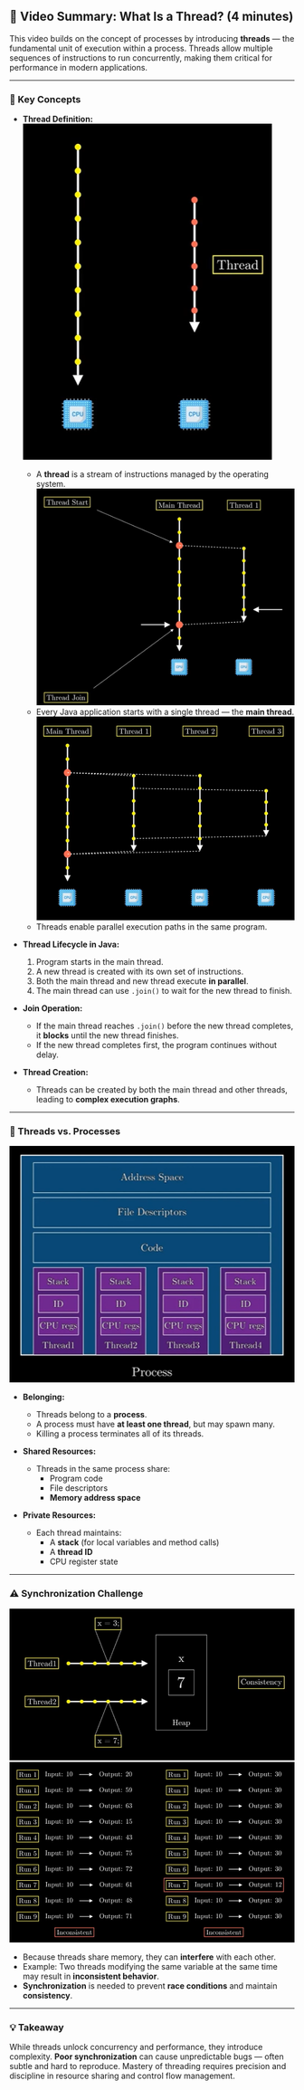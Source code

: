 ## 📼 Video Summary: What Is a Thread? (4 minutes)

This video builds on the concept of processes by introducing **threads** — the fundamental unit of execution within a 
process. Threads allow multiple sequences of instructions to run concurrently, making them critical for performance in
modern applications.

---

### 🔑 Key Concepts

- **Thread Definition:**</br>
![img.png](imgs/imgs_2/img.png)</br>
    - A **thread** is a stream of instructions managed by the operating system.
![img_1.png](imgs/imgs_2/img_1.png)</br>
    - Every Java application starts with a single thread — the **main thread**.
![img_2.png](imgs/imgs_2/img_2.png) </br>
    - Threads enable parallel execution paths in the same program.

- **Thread Lifecycle in Java:**
    1. Program starts in the main thread.
    2. A new thread is created with its own set of instructions.
    3. Both the main thread and new thread execute **in parallel**.
    4. The main thread can use `.join()` to wait for the new thread to finish.

- **Join Operation:**
    - If the main thread reaches `.join()` before the new thread completes, it **blocks** until the new thread finishes.
    - If the new thread completes first, the program continues without delay.

- **Thread Creation:**
    - Threads can be created by both the main thread and other threads, leading to **complex execution graphs**.

---

### 🧬 Threads vs. Processes</br>
![img_3.png](imgs/imgs_2/img_3.png)</br>
- **Belonging:**
    - Threads belong to a **process**.
    - A process must have **at least one thread**, but may spawn many.
    - Killing a process terminates all of its threads.

- **Shared Resources:**
    - Threads in the same process share:
        - Program code
        - File descriptors
        - **Memory address space**

- **Private Resources:**
    - Each thread maintains:
        - A **stack** (for local variables and method calls)
        - A **thread ID**
        - CPU register state

---

### ⚠️ Synchronization Challenge
![img_4.png](imgs/imgs_2/img_4.png) ![img_5.png](imgs/imgs_2/img_5.png)</br>
- Because threads share memory, they can **interfere** with each other.
- Example: Two threads modifying the same variable at the same time may result in **inconsistent behavior**.
- **Synchronization** is needed to prevent **race conditions** and maintain **consistency**.

---

### 💡 Takeaway

While threads unlock concurrency and performance, they introduce complexity. **Poor synchronization** can cause 
unpredictable bugs — often subtle and hard to reproduce. Mastery of threading requires precision and discipline in 
resource sharing and control flow management.

